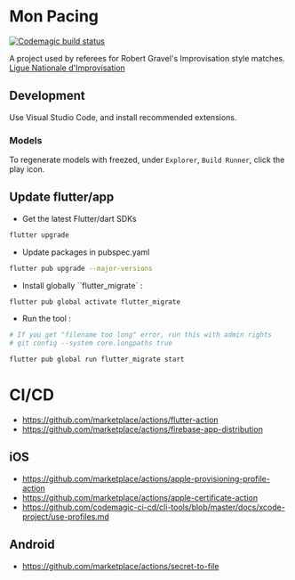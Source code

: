 # Mon Pacing

[![Codemagic build status](https://api.codemagic.io/apps/66182d00f959c53097b7c5cf/66182d00f959c53097b7c5ce/status_badge.svg)](https://codemagic.io/apps/66182d00f959c53097b7c5cf/66182d00f959c53097b7c5ce/latest_build)

A project used by referees for Robert Gravel's Improvisation style matches.
[Ligue Nationale d'Improvisation](https://en.wikipedia.org/wiki/Ligue_nationale_d%27improvisation)


## Development

Use Visual Studio Code, and install recommended extensions.


### Models

To regenerate models with freezed, under `Explorer`, `Build Runner`, click the play icon.


## Update flutter/app
- Get the latest Flutter/dart SDKs

```bash
flutter upgrade
```

- Update packages in pubspec.yaml

```bash
flutter pub upgrade --major-versions
```

- Install globally ``flutter_migrate` :
```bash
flutter pub global activate flutter_migrate
```

- Run the tool :

```bash
# If you get "filename too long" error, run this with admin rights
# git config --system core.longpaths true

flutter pub global run flutter_migrate start
```

# CI/CD

- https://github.com/marketplace/actions/flutter-action
- https://github.com/marketplace/actions/firebase-app-distribution

## iOS
- https://github.com/marketplace/actions/apple-provisioning-profile-action
- https://github.com/marketplace/actions/apple-certificate-action
- https://github.com/codemagic-ci-cd/cli-tools/blob/master/docs/xcode-project/use-profiles.md

## Android
- https://github.com/marketplace/actions/secret-to-file
